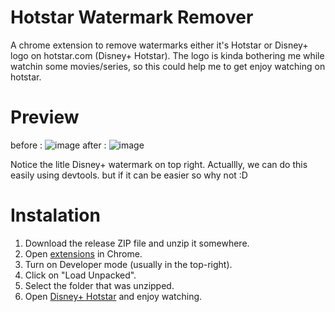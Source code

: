 # Hotstar Watermark Remover
A chrome extension to remove watermarks either it's Hotstar or Disney+ logo on hotstar.com (Disney+ Hotstar). The logo is kinda bothering me while watchin some movies/series, so this could help me to get enjoy watching on hotstar.



# Preview
before :
![image](https://user-images.githubusercontent.com/61496024/115989258-b6553d00-a5e7-11eb-9e02-ca33f7e88624.png)
after :
![image](https://user-images.githubusercontent.com/61496024/115989312-f4eaf780-a5e7-11eb-80a8-c5192a6972f4.png)

Notice the litle Disney+ watermark on top right.
Actuallly, we can do this easily using devtools. but if it can be easier so why not :D 


# Instalation
1. Download the release ZIP file and unzip it somewhere.
2. Open [extensions](chrome://extensions) in Chrome.
3. Turn on Developer mode (usually in the top-right).
4. Click on "Load Unpacked".
5. Select the folder that was unzipped.
6. Open [Disney+ Hotstar](https://www.hotstar.com/) and enjoy watching.

